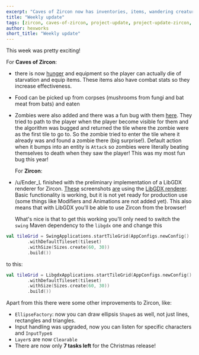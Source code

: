 ```yaml
---
excerpt: "Caves of Zircon now has inventories, items, wandering creatures and more! We also have a contributor who is working on a libGDX implementation!"
title: "Weekly update"
tags: [zircon, caves-of-zircon, project-update, project-update-zircon, project-update-coz]
author: hexworks
short_title: "Weekly update"
---
```


This week was pretty exciting!

For **Caves of Zircon**:

- there is now [hunger](https://cdn.discordapp.com/attachments/509142267735310338/522176966984597545/GIF.gif) and equipment so the player can actually die of starvation
  and equip items. These items also have combat stats so they increase effectiveness.
- Food can be picked up from corpses (mushrooms from fungi and bat meat from bats) and eaten
- Zombies were also added and there was a fun bug with them [here](https://cdn.discordapp.com/attachments/509142267735310338/522532949950857226/GIF.gif).
  They tried to path to the player when the player become visible for them and the algorithm was bugged and returned the tile where the zombie
  were as the first tile to go to. So the zombie tried to enter the tile where it already was and found a zombie there (big surprise!). Default
  action when it bumps into an entity is `Attack` so zombies were literally beating themselves to death when they saw the player! This was
  my most fun bug this year!
  
  For **Zircon**:

- /u/Ender_L finished with the preliminary implementation of a LibGDX renderer for Zircon. [These](https://cdn.discordapp.com/attachments/363754040103796737/521809619186745347/unknown.png)
  screenshots [are](https://cdn.discordapp.com/attachments/363754040103796737/521808369242210347/unknown.png) using the
  [LibGDX renderer](https://cdn.discordapp.com/attachments/363754040103796737/521807314190073857/unknown.png). Basic functionality is
  working, but it is not yet ready for production use (some things like Modifiers and Animations are not added yet). This also means
  that with LibGDX you'll be able to use Zircon from the browser!

  What's nice is that to get this working you'll only need to switch the `swing` Maven dependency to the `libgdx` one and change this

```kotlin
val tileGrid = SwingApplications.startTileGrid(AppConfigs.newConfig()
        .withDefaultTileset(tileset)
        .withSize(Sizes.create(60, 30))
        .build())
```

  to this:

```kotlin
val tileGrid = LibgdxApplications.startTileGrid(AppConfigs.newConfig()
        .withDefaultTileset(tileset)
        .withSize(Sizes.create(60, 30))
        .build())

```

Apart from this there were some other improvements to Zircon, like:
- `EllipseFactory`: now you can draw ellipsis `Shape`s as well, not just lines, rectangles and triangles.
- Input handling was upgraded, now you can listen for specific characters and `InputType`s
- `Layer`s are now `Clearable`
- There are now only **7 tasks left** for the Christmas release!
